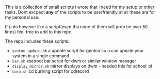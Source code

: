 This is a collection of small scripts i wrote that i need for my setup or other tasks. Dont excpect **any** of the scripts to be userfriendly at all these are for my personal use.

If u do however like a script(even tho none of them will prob be over 50 lines) feel free to add to this repo.

The repo includes these scripts:

- `gentoo_update.sh` a update script for gentoo so u can update your system in a single command
- `bar.sh` xsetroot bar script for dwm or similar window manager
- `display_mirror.sh` mirror displays on dwm - needed this for school lol
- `burn.sh` cd burning script for cdrecord

